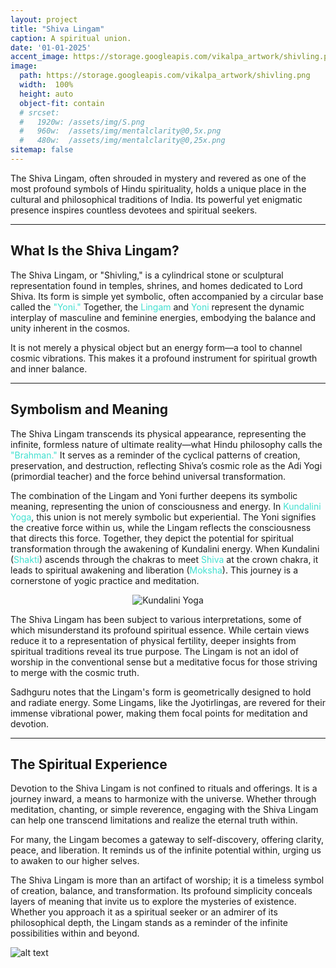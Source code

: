 ```yaml
---
layout: project
title: "Shiva Lingam"
caption: A spiritual union.
date: '01-01-2025'
accent_image: https://storage.googleapis.com/vikalpa_artwork/shivling.png  
image: 
  path: https://storage.googleapis.com/vikalpa_artwork/shivling.png  
  width:  100%
  height: auto
  object-fit: contain
  # srcset: 
  #   1920w: /assets/img/S.png
  #   960w:  /assets/img/mentalclarity@0,5x.png
  #   480w:  /assets/img/mentalclarity@0,25x.png
sitemap: false
---
```


The Shiva Lingam, often shrouded in mystery and revered as one of the most profound symbols of Hindu spirituality, holds a unique place in the cultural and philosophical traditions of India. Its powerful yet enigmatic presence inspires countless devotees and spiritual seekers.

---

## What Is the Shiva Lingam?

The Shiva Lingam, or "Shivling," is a cylindrical stone or sculptural representation found in temples, shrines, and homes dedicated to Lord Shiva. Its form is simple yet symbolic, often accompanied by a circular base called the <span style="color:turquoise"> "Yoni."</span> Together, the <span style="color:turquoise">Lingam</span> and <span style="color:turquoise">Yoni</span> represent the dynamic interplay of masculine and feminine energies, embodying the balance and unity inherent in the cosmos.

It is not merely a physical object but an energy form—a tool to channel cosmic vibrations. This makes it a profound instrument for spiritual growth and inner balance.

---

## Symbolism and Meaning

The Shiva Lingam transcends its physical appearance, representing the infinite, formless nature of ultimate reality—what Hindu philosophy calls the <span style="color:turquoise">"Brahman."</span> It serves as a reminder of the cyclical patterns of creation, preservation, and destruction, reflecting Shiva’s cosmic role as the Adi Yogi (primordial teacher) and the force behind universal transformation.

The combination of the Lingam and Yoni further deepens its symbolic meaning, representing the union of consciousness and energy. In <span style="color:turquoise">Kundalini Yoga</span>, this union is not merely symbolic but experiential. The Yoni signifies the creative force within us, while the Lingam reflects the consciousness that directs this force. Together, they depict the potential for spiritual transformation through the awakening of Kundalini energy. When Kundalini (<span style="color:turquoise">Shakti</span>) ascends through the chakras to meet <span style="color:turquoise">Shiva</span> at the crown chakra, it leads to spiritual awakening and liberation (<span style="color:turquoise">Moksha</span>). This journey is a cornerstone of yogic practice and meditation.

<div style="text-align: center;">
    <img src="https://storage.googleapis.com/vikalpa_artwork/kundaliniyoga.png" alt="Kundalini Yoga">
</div>

The Shiva Lingam has been subject to various interpretations, some of which misunderstand its profound spiritual essence. While certain views reduce it to a representation of physical fertility, deeper insights from spiritual traditions reveal its true purpose. The Lingam is not an idol of worship in the conventional sense but a meditative focus for those striving to merge with the cosmic truth.

Sadhguru notes that the Lingam's form is geometrically designed to hold and radiate energy. Some Lingams, like the Jyotirlingas, are revered for their immense vibrational power, making them focal points for meditation and devotion.

---

## The Spiritual Experience

Devotion to the Shiva Lingam is not confined to rituals and offerings. It is a journey inward, a means to harmonize with the universe. Whether through meditation, chanting, or simple reverence, engaging with the Shiva Lingam can help one transcend limitations and realize the eternal truth within.

For many, the Lingam becomes a gateway to self-discovery, offering clarity, peace, and liberation. It reminds us of the infinite potential within, urging us to awaken to our higher selves.

The Shiva Lingam is more than an artifact of worship; it is a timeless symbol of creation, balance, and transformation. Its profound simplicity conceals layers of meaning that invite us to explore the mysteries of existence. Whether you approach it as a spiritual seeker or an admirer of its philosophical depth, the Lingam stands as a reminder of the infinite possibilities within and beyond.


![alt text](https://storage.googleapis.com/vikalpa_artwork/shivling.png)